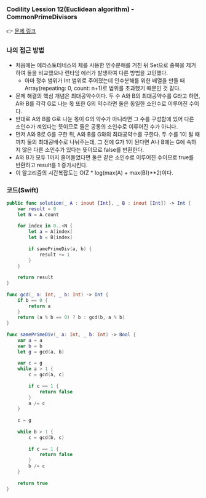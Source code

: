 ### Codility Lession 12(Euclidean algorithm) - CommonPrimeDivisors
👉 [문제 링크](https://app.codility.com/programmers/lessons/12-euclidean_algorithm/common_prime_divisors/)

### 나의 접근 방법
- 처음에는 에라스토테네스의 체를 사용한 인수분해를 거친 뒤 Set으로 중복을 제거하여 둘을 비교했으나 런타임 에러가 발생하여 다른 방법을 고민했다.
    - 아마 정수 범위가 Int 범위로 주어졌는데 인수분해를 위한 배열을 만들 때 Array(repeating: 0, count: n+1)로 범위를 초과했기 때문인 것 같다.
- 문제 해결의 핵심 개념은 최대공약수이다. 두 수 A와 B의 최대공약수를 G라고 하면, A와 B를 각각 G로 나눈 몫 또한 G의 약수라면 둘은 동일한 소인수로 이루어진 수이다.
- 반대로 A와 B를 G로 나눈 몫이 G의 약수가 아니라면 그 수를 구성함에 있어 다른 소인수가 껴있다는 뜻이므로 둘은 공통의 소인수로 이루어진 수가 아니다.
- 먼저 A와 B로 G를 구한 뒤, A와 B를 G와의 최대공약수를 구한다. 두 수를 1이 될 때까지 둘의 최대공배수로 나눠주는데, 그 전에 G가 1이 된다면 A나 B에는 G에 속하지 않은 다른 소인수가 있다는 뜻이므로 false를 반환한다.
- A와 B가 모두 1까지 줄어들었다면 둘은 같은 소인수로 이루어진 수이므로 true를 반환하고 result를 1 증가시킨다.
- 이 알고리즘의 시간복잡도는 O(Z * log(max(A) + max(B))**2)이다.

### 코드(Swift)
```swift
public func solution(_ A : inout [Int], _ B : inout [Int]) -> Int {
    var result = 0
    let N = A.count
        
    for index in 0..<N {
        let a = A[index]
        let b = B[index]
            
        if samePrimeDiv(a, b) {
            result += 1
        }   
    }
        
    return result
}
    
func gcd(_ a: Int, _ b: Int) -> Int {
    if b == 0 {
        return a
    }
    return (a % b == 0) ? b : gcd(b, a % b)
}
    
func samePrimeDiv(_ a: Int, _ b: Int) -> Bool {
    var a = a
    var b = b
    let g = gcd(a, b)
        
    var c = g
    while a > 1 {
        c = gcd(a, c)
            
        if c == 1 {
            return false
        }
        a /= c
    }
        
    c = g
        
    while b > 1 {
        c = gcd(b, c)
            
        if c == 1 {
            return false
        }
        b /= c
    }
        
    return true
}
```
